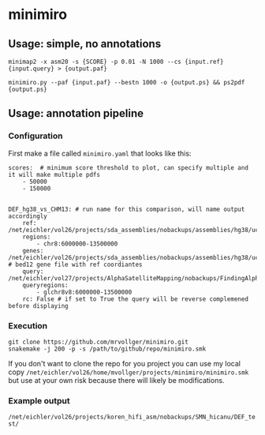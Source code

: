 # minimiro

## Usage: simple, no annotations
```
minimap2 -x asm20 -s {SCORE} -p 0.01 -N 1000 --cs {input.ref} {input.query} > {output.paf}

minimiro.py --paf {input.paf} --bestn 1000 -o {output.ps} && ps2pdf {output.ps}
```

## Usage: annotation pipeline 

### Configuration 
First make a file called `minimiro.yaml` that looks like this:
```
scores:  # minimum score threshold to plot, can specify multiple and it will make multiple pdfs
    - 50000
    - 150000


DEF_hg38_vs_CHM13: # run name for this comparison, will name output accordingly
    ref: /net/eichler/vol26/projects/sda_assemblies/nobackups/assemblies/hg38/ucsc.hg38.no_alts.fasta
    regions:
        - chr8:6000000-13500000
    genes: /net/eichler/vol26/projects/sda_assemblies/nobackups/assemblies/hg38/ucsc.refseq.genes.bed # bed12 gene file with ref coordiantes
    query: /net/eichler/vol27/projects/AlphaSatelliteMapping/nobackups/FindingAlphaSat/t2t_chr8/t2t_rel3_glchr8/v8_hybrid/asm/HiCanu/chm13_hicanu_hifi_20k_glchr8v8.fa
    queryregions:
        - glchr8v8:6000000-13500000
    rc: False # if set to True the query will be reverse complemened before displaying
```


### Execution 
```
git clone https://github.com/mrvollger/minimiro.git
snakemake -j 200 -p -s /path/to/github/repo/minimiro.smk
```

If you don't want to clone the repo for you project you can use my local copy `/net/eichler/vol26/home/mvollger/projects/minimiro/minimiro.smk
` but use at your own risk because there will likely be modifications. 



### Example output
```/net/eichler/vol26/projects/koren_hifi_asm/nobackups/SMN_hicanu/DEF_test/```
